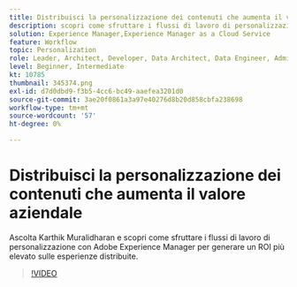 ```yaml
---
title: Distribuisci la personalizzazione dei contenuti che aumenta il valore aziendale
description: scopri come sfruttare i flussi di lavoro di personalizzazione con Adobe Experience Manager per generare un ROI più elevato sulle esperienze consegnate.
solution: Experience Manager,Experience Manager as a Cloud Service
feature: Workflow
topic: Personalization
role: Leader, Architect, Developer, Data Architect, Data Engineer, Admin, User
level: Beginner, Intermediate
kt: 10785
thumbnail: 345374.png
exl-id: d7d0dbd9-f3b5-4cc6-bc49-aaefea3201d0
source-git-commit: 3ae20f0861a3a97e40276d8b20d858cbfa238698
workflow-type: tm+mt
source-wordcount: '57'
ht-degree: 0%

---
```



# Distribuisci la personalizzazione dei contenuti che aumenta il valore aziendale

Ascolta Karthik Muralidharan e scopri come sfruttare i flussi di lavoro di personalizzazione con Adobe Experience Manager per generare un ROI più elevato sulle esperienze distribuite.

>[!VIDEO](https://video.tv.adobe.com/v/345374/?quality=12&learn=on)
